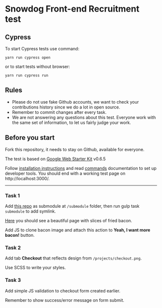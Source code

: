 # Snowdog Front-end Recruitment test

## Cypress

To start Cypress tests use command:
```
yarn run cypress open
```
or to start tests without browser:
```
yarn run cypress run
```

## Rules
* Please do not use fake Github accounts, we want to check your contributions history since we do a lot in open source.
* Remember to commit changes after every task.
* We are not answering any questions about this test. Everyone work with the same set of information, to let us fairly judge your work.

## Before you start
Fork this repository, it needs to stay on Github, available for everyone.

The test is based on [Google Web Starter Kit](https://github.com/google/web-starter-kit) v0.6.5

Follow [installation instructions](https://github.com/google/web-starter-kit/blob/v0.6.5/docs/install.md) and read [commands](https://github.com/google/web-starter-kit/blob/v0.6.5/docs/commands.md) documentation to set up developer tools. You should end with a working test page on http://localhost:3000/.

---

### Task 1
Add [this repo](https://github.com/SnowdogApps/front-end-recruitment-test-submodule) as submodule at `/submodule` folder, then run gulp task `submodule` to add symlink.

[Here](http://localhost:3000/submodule.html) you should see a beautiful page with slices of fried bacon.

Add JS to clone bacon image and attach this action to **Yeah, I want more bacon!** button.

### Task 2
Add tab **Checkout** that reflects design from `/projects/checkout.png`.

Use SCSS to write your styles.

### Task 3
Add simple JS validation to checkout form created earlier.

Remember to show success/error message on form submit.
